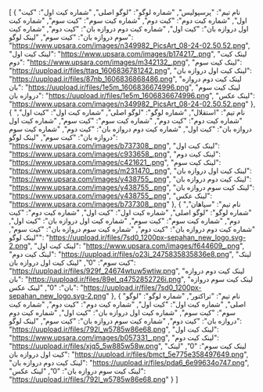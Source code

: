 [
  {
    "نام تیم": "پرسپولیس",
    "شماره لوگو": "لوگو اصلی",
    "شماره کیت اول": "کیت اول",
    "شماره کیت دوم": "کیت دوم",
    "شماره کیت سوم": "کیت سوم",
    "شماره کیت اول دروازه بان": "کیت اول",
    "شماره کیت دوم دروازه بان": "کیت دوم",
    "شماره کیت سوم دروازه بان": "کیت سوم",
    "لینک لوگو": "https://www.upsara.com/images/n349982_PicsArt_08-24-02.50.52.png",
    "لینک کیت اول": "https://www.upsara.com/images/b174217_.png",
    "لینک کیت دوم": "https://www.upsara.com/images/m342132_.png",
    "لینک کیت سوم": "https://uupload.ir/files/ttaq_1606836781242.png",
    "لینک کیت اول دروازه بان": "https://uupload.ir/files/87nb_1606836868486.png",
    "لینک کیت دوم دروازه بان": "https://uupload.ir/files/1e5m_1606836674996.png",
    "لینک کیت سوم دروازه بان": "https://uupload.ir/files/1e5m_1606836674996.png",
    "لینک عکس": "https://www.upsara.com/images/n349982_PicsArt_08-24-02.50.52.png"
  },
  {
    "نام تیم": "استقلال",
    "شماره لوگو": "لوگو اصلی",
    "شماره کیت اول": "کیت اول",
    "شماره کیت دوم": "کیت دوم",
    "شماره کیت سوم": "کیت سوم",
    "شماره کیت اول دروازه بان": "کیت اول",
    "شماره کیت دوم دروازه بان": "کیت دوم",
    "شماره کیت سوم دروازه بان": "کیت سوم",
    "لینک لوگو": "https://www.upsara.com/images/b737308_.png",
    "لینک کیت اول": "https://www.upsara.com/images/c933658_.png",
    "لینک کیت دوم": "https://www.upsara.com/images/c421621_.png",
    "لینک کیت سوم": "https://www.upsara.com/images/m231470_.png",
    "لینک کیت اول دروازه بان": "https://www.upsara.com/images/y438755_.png",
    "لینک کیت دوم دروازه بان": "https://www.upsara.com/images/y438755_.png",
    "لینک کیت سوم دروازه بان": "https://www.upsara.com/images/y438755_.png",
    "لینک عکس": "https://www.upsara.com/images/b737308_.png"
  },
  {
    "نام تیم": "سپاهان",
    "شماره لوگو": "لوگو اصلی",
    "شماره کیت اول": "کیت اول",
    "شماره کیت دوم": "کیت دوم",
    "شماره کیت سوم": "کیت سوم",
    "شماره کیت اول دروازه بان": "کیت اول",
    "شماره کیت دوم دروازه بان": "کیت دوم",
    "شماره کیت سوم دروازه بان": "کیت سوم",
    "لینک لوگو": "https://uupload.ir/files/7sd0_1200px-sepahan_new_logo.svg-2.png",
    "لینک کیت اول": "https://www.upsara.com/images/f644609_.png",
    "لینک کیت دوم": "https://uupload.ir/files/o23i_2475835835836e8.png",
    "لینک کیت سوم": "0",
    "لینک کیت اول دروازه بان": "https://uupload.ir/files/929f_24674wtuw5wtiw.png",
    "لینک کیت دوم دروازه بان": "https://uupload.ir/files/89el_q4752852726i.png",
    "لینک کیت سوم دروازه بان": "0",
    "لینک عکس": "https://uupload.ir/files/7sd0_1200px-sepahan_new_logo.svg-2.png"
  },
  {
    "نام تیم": "تراکتور",
    "شماره لوگو": "لوگو اصلی",
    "شماره کیت اول": "کیت اول",
    "شماره کیت دوم": "کیت دوم",
    "شماره کیت سوم": "کیت سوم",
    "شماره کیت اول دروازه بان": "کیت اول",
    "شماره کیت دوم دروازه بان": "کیت دوم",
    "شماره کیت سوم دروازه بان": "کیت سوم",
    "لینک لوگو": "https://uupload.ir/files/792l_w5785w86e68.png",
    "لینک کیت اول": "https://www.upsara.com/images/b057331_.png",
    "لینک کیت دوم": "https://uupload.ir/files/xjq5_5w885w58w.png",
    "لینک کیت سوم": "0",
    "لینک کیت اول دروازه بان": "https://uupload.ir/files/bmct_5e775e358497649.png",
    "لینک کیت دوم دروازه بان": "https://uupload.ir/files/pda6_6e99634o747.png",
    "لینک کیت سوم دروازه بان": "0",
    "لینک عکس": "https://uupload.ir/files/792l_w5785w86e68.png"
  }
]